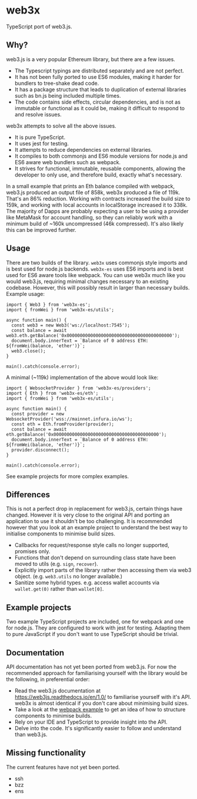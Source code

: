 # web3x

TypeScript port of web3.js.

## Why?

web3.js is a very popular Ethereum library, but there are a few issues.

- The Typescript typings are distributed separately and are not perfect.
- It has not been fully ported to use ES6 modules, making it harder for bundlers to tree-shake dead code.
- It has a package structure that leads to duplication of external libraries such as bn.js being included multiple times.
- The code contains side effects, circular dependencies, and is not as immutable or functional as it could be, making it difficult to respond to and resolve issues.

web3x attempts to solve all the above issues.

- It is pure TypeScript.
- It uses jest for testing.
- It attempts to reduce dependencies on external libraries.
- It compiles to both commonjs and ES6 module versions for node.js and ES6 aware web bundlers such as webpack.
- It strives for functional, immutable, reusable components, allowing the developer to only use, and therefore build, exactly what's necessary.

In a small example that prints an Eth balance compiled with webpack, web3.js produced an output file of 858k, web3x produced a file of 119k. That's an 86% reduction.
Working with contracts increased the build size to 159k, and working with local accounts in localStorage increased it to 338k. The majority of Dapps are probably expecting
a user to be using a provider like MetaMask for account handling, so they can reliably work with a minimum build of ~160k uncompressed (46k compressed).
It's also likely this can be improved further.

## Usage

There are two builds of the library. `web3x` uses commonjs style imports and is best used for node.js backends. `web3x-es` uses ES6 imports and is best used for ES6 aware tools like webpack.
You can use web3x much like you would web3.js, requiring minimal changes necessary to an existing codebase. However, this will possibly result in larger than necessary builds.
Example usage:

```
import { Web3 } from 'web3x-es';
import { fromWei } from 'web3x-es/utils';

async function main() {
  const web3 = new Web3('ws://localhost:7545');
  const balance = await web3.eth.getBalance('0x0000000000000000000000000000000000000000');
  document.body.innerText = `Balance of 0 address ETH: ${fromWei(balance, 'ether')}`;
  web3.close();
}

main().catch(console.error);
```

A minimal (~119k) implementation of the above would look like:

```
import { WebsocketProvider } from 'web3x-es/providers';
import { Eth } from 'web3x-es/eth';
import { fromWei } from 'web3x-es/utils';

async function main() {
  const provider = new WebsocketProvider('wss://mainnet.infura.io/ws');
  const eth = Eth.fromProvider(provider);
  const balance = await eth.getBalance('0x0000000000000000000000000000000000000000');
  document.body.innerText = `Balance of 0 address ETH: ${fromWei(balance, 'ether')}`;
  provider.disconnect();
}

main().catch(console.error);
```

See example projects for more complex examples.

## Differences

This is not a perfect drop in replacement for web3.js, certain things have changed. However it is very close to the original API and porting an application to use it shouldn't be too challenging.
It is recommended however that you look at an example project to understand the best way to initialise components to minimise build sizes.

- Callbacks for request/response style calls no longer supported, promises only.
- Functions that don't depend on surrounding class state have been moved to utils (e.g. `sign`, `recover`).
- Explicitly import parts of the library rather then accessing them via web3 object. (e.g. `web3.utils` no longer available.)
- Sanitize some hybrid types. e.g. access wallet accounts via `wallet.get(0)` rather than `wallet[0]`.

## Example projects

Two example TypeScript projects are included, one for webpack and one for node.js. They are configured to work with jest for testing. Adapting them to pure JavaScript if you don't want to use TypeScript should be trivial.

## Documentation

API documentation has not yet been ported from web3.js. For now the recommended approach for familiarising yourself with the library would be the following, in preferential order:

- Read the web3.js documentation at https://web3js.readthedocs.io/en/1.0/ to familiarise yourself with it's API. web3x is almost identical if you don't care about minimising build sizes.
- Take a look at the [webpack example](example-projects/webpack/src/index.ts) to get an idea of how to structure components to minimise builds.
- Rely on your IDE and TypeScript to provide insight into the API.
- Delve into the code. It's significantly easier to follow and understand than web3.js.

## Missing functionality

The current features have not yet been ported.

- ssh
- bzz
- ens
